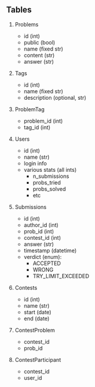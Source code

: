 ## Tables
1. Problems
    - id (int)
    - public (bool)
    - name (fixed str)
    - content (str)
    - answer (str)

2. Tags
    - id (int)
    - name (fixed str)
    - description (optional, str)

3. ProblemTag
    - problem_id (int)
    - tag_id (int)

4. Users
    - id (int)
    - name (str)
    - login info
    - various stats (all ints)
        - n_submissions
        - probs_tried
        - probs_solved
        - etc

5. Submissions
    - id (int)
    - author_id (int)
    - prob_id (int)
    - contest_id (int)
    - answer (str)
    - timestamp (datetime)
    - verdict (enum):
        - ACCEPTED
        - WRONG
        - TRY_LIMIT_EXCEEDED 

6. Contests
    - id (int)
    - name (str)
    - start (date)
    - end  (date)

7. ContestProblem
    - contest_id 
    - prob_id 

8. ContestParticipant
    - contest_id
    - user_id
